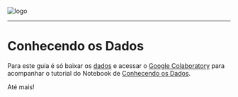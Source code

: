 ![logo](https://i.ibb.co/YthtbLh/Giifff-mid.gif)
***
# Conhecendo os Dados
Para este guia é só baixar os [dados](https://raw.githubusercontent.com/Wreef/EstatisticaDeDados/main/Conhecendo%20os%20Dados/dados.csv) e acessar o [Google Colaboratory](https://colab.research.google.com/?utm_source=scs-index) para acompanhar o tutorial do Notebook de [Conhecendo os Dados](https://github.com/Wreef/EstatisticaDeDados/blob/main/Conhecendo%20os%20Dados/Conhecendo_os_Dados.ipynb).

Até mais!
